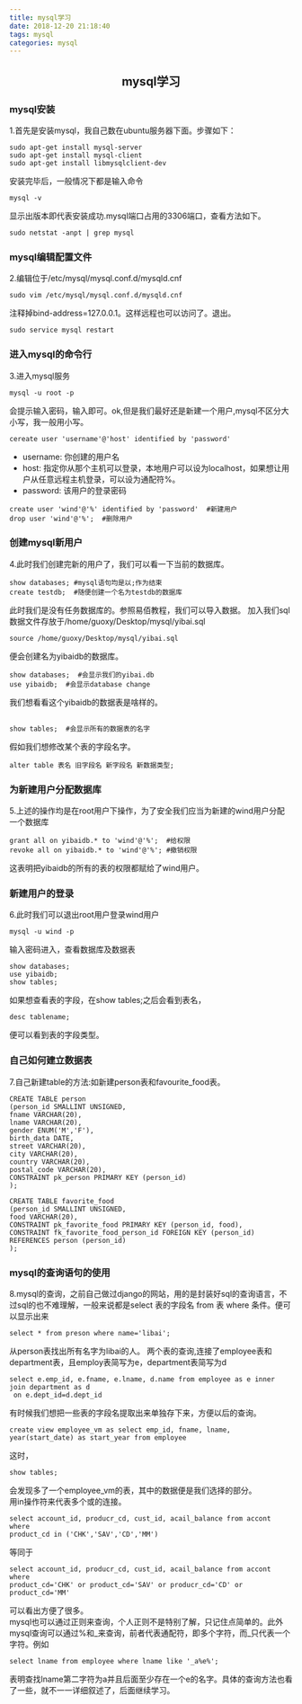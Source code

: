 ```yaml
---
title: mysql学习
date: 2018-12-20 21:18:40
tags: mysql
categories: mysql
---
```


## <center>mysql学习</center>

### mysql安装

1.首先是安装mysql，我自己数在ubuntu服务器下面。步骤如下：

```
sudo apt-get install mysql-server
sudo apt-get install mysql-client
sudo apt-get install libmysqlclient-dev
```

安装完毕后，一般情况下都是输入命令

```
mysql -v
```
显示出版本即代表安装成功.mysql端口占用的3306端口，查看方法如下。

```
sudo netstat -anpt | grep mysql
```
<!--more -->
### mysql编辑配置文件

2.编辑位于/etc/mysql/mysql.conf.d/mysqld.cnf

```
sudo vim /etc/mysql/mysql.conf.d/mysqld.cnf
```

注释掉bind-address=127.0.0.1。这样远程也可以访问了。退出。

```
sudo service mysql restart
```
### 进入mysql的命令行

3.进入mysql服务

```
mysql -u root -p
```

会提示输入密码，输入即可。ok,但是我们最好还是新建一个用户,mysql不区分大小写，我一般用小写。

```
cereate user 'username'@'host' identified by 'password'
```

- username: 你创建的用户名
- host: 指定你从那个主机可以登录，本地用户可以设为localhost，如果想让用户从任意远程主机登录，可以设为通配符%。
- password: 该用户的登录密码

```
create user 'wind'@'%' identified by 'password'  #新建用户
drop user 'wind'@'%';  #删除用户
```
### 创建mysql新用户

4.此时我们创建完新的用户了，我们可以看一下当前的数据库。

```
show databases; #mysql语句均是以;作为结束
create testdb;  #随便创建一个名为testdb的数据库
```

此时我们是没有任务数据库的。参照易佰教程，我们可以导入数据。
加入我们sql数据文件存放于/home/guoxy/Desktop/mysql/yibai.sql

```
source /home/guoxy/Desktop/mysql/yibai.sql
```

便会创建名为yibaidb的数据库。

```
show databases;  #会显示我们的yibai.db
use yibaidb;  #会显示database change
```

我们想看看这个yibaidb的数据表是啥样的。
```

show tables;  #会显示所有的数据表的名字

```
假如我们想修改某个表的字段名字。
```
alter table 表名 旧字段名 新字段名 新数据类型;
```
### 为新建用户分配数据库

5.上述的操作均是在root用户下操作，为了安全我们应当为新建的wind用户分配一个数据库

```
grant all on yibaidb.* to 'wind'@'%';  #给权限
revoke all on yibaidb.* to 'wind'@'%'; #撤销权限
```

这表明把yibaidb的所有的表的权限都赋给了wind用户。

### 新建用户的登录

6.此时我们可以退出root用户登录wind用户

```
mysql -u wind -p 
```

输入密码进入，查看数据库及数据表

```
show databases;
use yibaidb;
show tables;
```

如果想查看表的字段，在show tables;之后会看到表名，

```
desc tablename;
```

便可以看到表的字段类型。    

### 自己如何建立数据表

7.自己新建table的方法:如新建person表和favourite_food表。

```
CREATE TABLE person
(person_id SMALLINT UNSIGNED,
fname VARCHAR(20),
lname VARCHAR(20),
gender ENUM('M','F'),
birth_data DATE,
street VARCHAR(20),
city VARCHAR(20),
country VARCHAR(20),
postal_code VARCHAR(20),
CONSTRAINT pk_person PRIMARY KEY (person_id)
);

CREATE TABLE favorite_food
(person_id SMALLINT UNSIGNED,
food VARCHAR(20),
CONSTRAINT pk_favorite_food PRIMARY KEY (person_id, food),
CONSTRAINT fk_favorite_food_person_id FOREIGN KEY (person_id)
REFERENCES person (person_id)
);
```
### mysql的查询语句的使用

8.mysql的查询，之前自己做过django的网站，用的是封装好sql的查询语言，不过sql的也不难理解，一般来说都是select 表的字段名 from 表 where 条件。便可以显示出来

```
select * from preson where name='libai';
```

从person表找出所有名字为libai的人。
两个表的查询,连接了employee表和department表，且employ表简写为e，department表简写为d

```
select e.emp_id, e.fname, e.lname, d.name from employee as e inner join department as d
 on e.dept_id=d.dept_id
```

有时候我们想把一些表的字段名提取出来单独存下来，方便以后的查询。

```
create view employee_vm as select emp_id, fname, lname, year(start_date) as start_year from employee
```

这时，

```
show tables;
```

会发现多了一个employee_vm的表，其中的数据便是我们选择的部分。    
用in操作符来代表多个或的连接。

```
select account_id, producr_cd, cust_id, acail_balance from accont where
product_cd in ('CHK','SAV','CD','MM')
```

等同于

```
select account_id, producr_cd, cust_id, acail_balance from accont where
product_cd='CHK' or product_cd='SAV' or producr_cd='CD' or product_cd='MM'
```

可以看出方便了很多。    
mysql也可以通过正则来查询，个人正则不是特别了解，只记住点简单的。此外mysql查询可以通过%和_来查询，前者代表通配符，即多个字符，而_只代表一个字符。例如

```
select lname from employee where lname like '_a%e%';
```

表明查找lname第二字符为a并且后面至少存在一个e的名字。具体的查询方法也看了一些，就不一一详细叙述了，后面继续学习。





































































